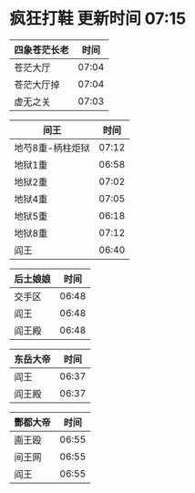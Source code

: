 # 疯狂打鞋 更新时间 07:15

| 四象苍茫长老   | 时间    |
|--------|-------|
| 苍茫大厅 | 07:04 |
| 苍茫大厅掉 | 07:04 |
| 虚无之关 | 07:03 |

| 间王   | 时间    |
|--------|-------|
| 地芍8重-柄柱炬狱 | 07:12 |
| 地狱1重 | 06:58 |
| 地狱2重 | 07:02 |
| 地狱4重 | 07:05 |
| 地狱5重 | 06:18 |
| 地狱8重 | 07:12 |
| 阎王 | 06:40 |

| 后土娘娘   | 时间    |
|--------|-------|
| 交手区 | 06:48 |
| 阎王 | 06:48 |
| 阎王殿 | 06:48 |

| 东岳大帝   | 时间    |
|--------|-------|
| 阎王 | 06:37 |
| 阎王殿 | 06:37 |

| 酆都大帝   | 时间    |
|--------|-------|
| 画王殴 | 06:55 |
| 间王网 | 06:55 |
| 阎王 | 06:55 |